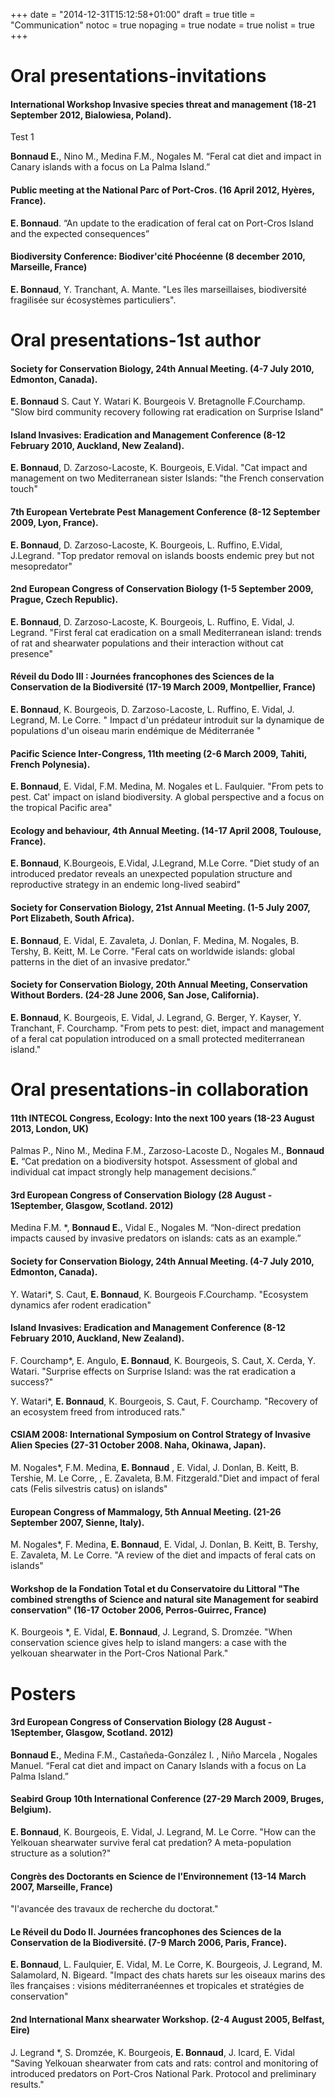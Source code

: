 +++
date = "2014-12-31T15:12:58+01:00"
draft = true
title = "Communication"
notoc = true
nopaging = true
nodate = true
nolist = true
+++

# Oral presentations-invitations

####  International Workshop Invasive species threat and management (18-21 September 2012, Bialowiesa, Poland).

Test 1

**Bonnaud E.**, Nino M., Medina F.M., Nogales M. “Feral cat diet and impact in Canary islands with a focus on La Palma Island.”

####  Public meeting at the National Parc of Port-Cros. (16 April 2012, Hyères, France).

**E. Bonnaud**. “An update to the eradication of feral cat on Port-Cros Island and the expected consequences”

####  Biodiversity Conference: Biodiver'cité Phocéenne (8 december 2010, Marseille, France)

**E. Bonnaud**, Y. Tranchant, A. Mante. "Les îles marseillaises, biodiversité fragilisée sur écosystèmes particuliers".

# Oral presentations-1st author

####  Society for Conservation Biology, 24th Annual Meeting. (4-7 July 2010, Edmonton, Canada).

**E. Bonnaud** S. Caut Y. Watari K. Bourgeois V. Bretagnolle F.Courchamp. "Slow bird community recovery following rat eradication on Surprise Island"

####  Island Invasives: Eradication and Management Conference (8-12 February 2010, Auckland, New Zealand).

**E. Bonnaud**, D. Zarzoso-Lacoste, K. Bourgeois, E.Vidal. "Cat impact and management on two Mediterranean sister Islands: "the French conservation touch"

####  7th European Vertebrate Pest Management Conference (8-12 September 2009, Lyon, France).

**E. Bonnaud**, D. Zarzoso-Lacoste, K. Bourgeois, L. Ruffino, E.Vidal, J.Legrand. "Top predator removal on islands boosts endemic prey but not mesopredator"

####  2nd European Congress of Conservation Biology (1-5 September 2009, Prague, Czech Republic).

**E. Bonnaud**, D. Zarzoso-Lacoste, K. Bourgeois, L. Ruffino, E. Vidal, J. Legrand. "First feral cat eradication on a small Mediterranean island: trends of rat and shearwater populations and their interaction without cat presence"

####  Réveil du Dodo III : Journées francophones des Sciences de la Conservation de la Biodiversité (17-19 March 2009, Montpellier, France)

**E. Bonnaud**, K. Bourgeois, D. Zarzoso-Lacoste, L. Ruffino, E. Vidal, J. Legrand, M. Le Corre. " Impact d'un prédateur introduit sur la dynamique de populations d'un oiseau marin endémique de Méditerranée "

####  Pacific Science Inter-Congress, 11th meeting (2-6 March 2009, Tahiti, French Polynesia).

**E. Bonnaud**, E. Vidal, F.M. Medina, M. Nogales et L. Faulquier. "From pets to pest. Cat' impact on island biodiversity. A global perspective and a focus on the tropical Pacific area"

####  Ecology and behaviour, 4th Annual Meeting. (14-17 April 2008, Toulouse, France).

**E. Bonnaud**, K.Bourgeois, E.Vidal, J.Legrand, M.Le Corre. "Diet study of an introduced predator reveals an unexpected population structure and reproductive strategy in an endemic long-lived seabird"

####  Society for Conservation Biology, 21st Annual Meeting. (1-5 July 2007, Port Elizabeth, South Africa).

**E. Bonnaud**, E. Vidal, E. Zavaleta, J. Donlan, F. Medina, M. Nogales, B. Tershy, B. Keitt, M. Le Corre. "Feral cats on worldwide islands: global patterns in the diet of an invasive predator."

####  Society for Conservation Biology, 20th Annual Meeting, Conservation Without Borders. (24-28 June 2006, San Jose, California).

**E. Bonnaud**, K. Bourgeois, E. Vidal, J. Legrand, G. Berger, Y. Kayser, Y. Tranchant, F. Courchamp. "From pets to pest: diet, impact and management of a feral cat population introduced on a small protected mediterranean island."

# Oral presentations-in collaboration

####  11th INTECOL Congress, Ecology: Into the next 100 years (18-23 August 2013, London, UK)

Palmas P., Nino M., Medina F.M., Zarzoso-Lacoste D., Nogales M., **Bonnaud E.** “Cat predation on a biodiversity hotspot. Assessment of global and individual cat impact strongly help management decisions.”

####  3rd European Congress of Conservation Biology (28 August - 1September, Glasgow, Scotland. 2012)

Medina F.M. *, **Bonnaud E.**, Vidal E., Nogales M. “Non-direct predation impacts caused by invasive predators on islands: cats as an example.”

####  Society for Conservation Biology, 24th Annual Meeting. (4-7 July 2010, Edmonton, Canada).

Y. Watari*, S. Caut, **E. Bonnaud**, K. Bourgeois F.Courchamp. "Ecosystem dynamics afer rodent eradication"

####  Island Invasives: Eradication and Management Conference (8-12 February 2010, Auckland, New Zealand).

F. Courchamp*, E. Angulo, **E. Bonnaud**, K. Bourgeois, S. Caut, X. Cerda, Y. Watari. "Surprise effects on Surprise Island: was the rat eradication a success?"

Y. Watari*, **E. Bonnaud**, K. Bourgeois, S. Caut, F. Courchamp. "Recovery of an ecosystem freed from introduced rats."

####  CSIAM 2008: International Symposium on Control Strategy of Invasive Alien Species (27-31 October 2008. Naha, Okinawa, Japan).

M. Nogales*, F.M. Medina, **E. Bonnaud** , E. Vidal, J. Donlan, B. Keitt, B. Tershie, M. Le Corre, , E. Zavaleta, B.M. Fitzgerald."Diet and impact of feral cats (Felis silvestris catus) on islands"

####  European Congress of Mammalogy, 5th Annual Meeting. (21-26 September 2007, Sienne, Italy).

M. Nogales*, F. Medina, **E. Bonnaud**, E. Vidal, J. Donlan, B. Keitt, B. Tershy, E. Zavaleta, M. Le Corre. "A review of the diet and impacts of feral cats on islands"

####  Workshop de la Fondation Total et du Conservatoire du Littoral "The combined strengths of Science and natural site Management for seabird conservation" (16-17 October 2006, Perros-Guirrec, France)

K. Bourgeois *, E. Vidal, **E. Bonnaud**, J. Legrand, S. Dromzée. "When conservation science gives help to island mangers: a case with the yelkouan shearwater in the Port-Cros National Park."

# Posters

####  3rd European Congress of Conservation Biology (28 August - 1September, Glasgow, Scotland. 2012)

**Bonnaud E.**, Medina F.M., Castañeda-González I. , Niño Marcela , Nogales Manuel. “Feral cat diet and impact on Canary Islands with a focus on La Palma Island.”

####  Seabird Group 10th International Conference (27-29 March 2009, Bruges, Belgium).

**E. Bonnaud**, K. Bourgeois, E. Vidal, J. Legrand, M. Le Corre. "How can the Yelkouan shearwater survive feral cat predation? A meta-population structure as a solution?"

####  Congrès des Doctorants en Science de l'Environnement (13-14 March 2007, Marseille, France)

"l'avancée des travaux de recherche du doctorat."

####  Le Réveil du Dodo II. Journées francophones des Sciences de la Conservation de la Biodiversité. (7-9 March 2006, Paris, France).

**E. Bonnaud**, L. Faulquier, E. Vidal, M. Le Corre, K. Bourgeois, J. Legrand, M. Salamolard, N. Bigeard. "Impact des chats harets sur les oiseaux marins des îles françaises : visions méditerranéennes et tropicales et stratégies de conservation"

####  2nd International Manx shearwater Workshop. (2-4 August 2005, Belfast, Eire)

J. Legrand *, S. Dromzée, K. Bourgeois, **E. Bonnaud**, J. Icard, E. Vidal "Saving Yelkouan shearwater from cats and rats: control and monitoring of introduced predators on Port-Cros National Park. Protocol and preliminary results."
